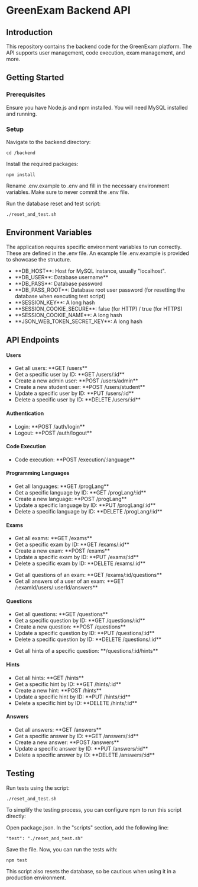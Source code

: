 # GreenExam Backend API

## Introduction
This repository contains the backend code for the GreenExam platform. The API supports user management, code execution, exam management, and more.

## Getting Started

### Prerequisites
Ensure you have Node.js and npm installed. You will need MySQL installed and running.

### Setup

Navigate to the backend directory:
```
cd /backend
```

Install the required packages:
```
npm install
```
Rename .env.example to .env and fill in the necessary environment variables. Make sure to never commit the .env file.

Run the database reset and test script:
```
./reset_and_test.sh
```

## Environment Variables

The application requires specific environment variables to run correctly. These are defined in the .env file. An example file .env.example is provided to showcase the structure.


<ul>
    <li>**DB_HOST**: Host for MySQL instance, usually "localhost".</li>
    <li>**DB_USER**: Database username**</li>
    <li>**DB_PASS**: Database password</li>
    <li>**DB_PASS_ROOT**: Database root user password (for resetting the database when executing test script)</li>
    <li>**SESSION_KEY**: A long hash</li>
    <li>**SESSION_COOKIE_SECURE**: false (for HTTP) / true (for HTTPS)</li>
    <li>**SESSION_COOKIE_NAME**: A long hash</li>
    <li>**JSON_WEB_TOKEN_SECRET_KEY**: A long hash</li>
</ul>


## API Endpoints

#### Users

<ul>
    <li>Get all users: **GET /users**</li>
    <li>Get a specific user by ID: **GET /users/:id**</li>
    <li>Create a new admin user: **POST /users/admin**</li>
    <li>Create a new student user: **POST /users/student**</li>
    <li>Update a specific user by ID: **PUT /users/:id**</li>
    <li>Delete a specific user by ID: **DELETE /users/:id**</li>
</ul>

#### Authentication

<ul>
    <li>Login: **POST /auth/login**</li>
    <li>Logout: **POST /auth/logout**</li>
</ul>

#### Code Execution

<ul>
    <li>Code execution: **POST /execution/:language**</li>
</ul>

#### Programming Languages

<ul>
    <li>Get all languages: **GET /progLang**</li>
    <li>Get a specific language by ID: **GET /progLang/:id**</li>
    <li>Create a new language: **POST /progLang**</li>
    <li>Update a specific language by ID: **PUT /progLang/:id**</li>
    <li>Delete a specific language by ID: **DELETE /progLang/:id**</li>
</ul>

#### Exams

<ul>
    <li>Get all exams: **GET /exams**</li>
    <li>Get a specific exam by ID: **GET /exams/:id**</li>
    <li>Create a new exam: **POST /exams**</li>
    <li>Update a specific exam by ID: **PUT /exams/:id**</li>
    <li>Delete a specific exam by ID: **DELETE /exams/:id**</li>
</ul>

<ul>
    <li>Get all questions of an exam: **GET /exams/:id/questions**</li>
    <li>Get all answers of a user of an exam: **GET /:examId/users/:userId/answers**</li>
</ul>

#### Questions

<ul>
    <li>Get all questions: **GET /questions**</li>
    <li>Get a specific question by ID: **GET /questions/:id**</li>
    <li>Create a new question: **POST /questions**</li>
    <li>Update a specific question by ID: **PUT /questions/:id**</li>
    <li>Delete a specific question by ID: **DELETE /questions/:id**</li>
</ul>

<ul>
    <li>Get all hints of a specific question: **/questions/:id/hints**</li>
</ul>

#### Hints

<ul>
    <li>Get all hints: **GET /hints**</li>
    <li>Get a specific hint by ID: **GET /hints/:id**</li>
    <li>Create a new hint: **POST /hints**</li>
    <li>Update a specific hint by ID: **PUT /hints/:id**</li>
    <li>Delete a specific hint by ID: **DELETE /hints/:id**</li>
</ul>

#### Answers

<ul>
    <li>Get all answers: **GET /answers**</li>
    <li>Get a specific answer by ID: **GET /answers/:id**</li>
    <li>Create a new answer: **POST /answers**</li>
    <li>Update a specific answer by ID: **PUT /answers/:id**</li>
    <li>Delete a specific answer by ID: **DELETE /answers/:id**</li>
</ul>


## Testing
Run tests using the script:
```
./reset_and_test.sh
```

To simplify the testing process, you can configure npm to run this script directly:

Open package.json.
In the "scripts" section, add the following line:
```
"test": "./reset_and_test.sh"
```

Save the file. Now, you can run the tests with:
```
npm test
```

This script also resets the database, so be cautious when using it in a production environment.

